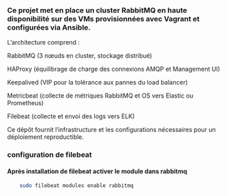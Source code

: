 ### Ce projet met en place un cluster RabbitMQ en haute disponibilité sur des VMs provisionnées avec Vagrant et configurées via Ansible.
L’architecture comprend :

RabbitMQ (3 nœuds en cluster, stockage distribué)

HAProxy (équilibrage de charge des connexions AMQP et Management UI)

Keepalived (VIP pour la tolérance aux pannes du load balancer)

Metricbeat (collecte de métriques RabbitMQ et OS vers Elastic ou Prometheus)

Filebeat (collecte et envoi des logs vers ELK)

Ce dépôt fournit l’infrastructure et les configurations nécessaires pour un déploiement reproductible.

###



### configuration de filebeat
#### Après installation de filebeat activer le module dans rabbitmq
``` bash
    sudo filebeat modules enable rabbitmq
```


